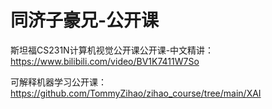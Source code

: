 # 同济子豪兄-公开课

斯坦福CS231N计算机视觉公开课公开课-中文精讲：https://www.bilibili.com/video/BV1K7411W7So

可解释机器学习公开课：https://github.com/TommyZihao/zihao_course/tree/main/XAI
